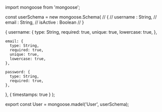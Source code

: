 import mongoose from 'mongoose';

const userSchema = new mongoose.Schema(
  // {
  //   username : String,
  //   email : String,
  //   isActive : Boolean
  // }

  {
    username: {
      type: String,
      required: true,
      unique: true,
      lowercase: true,
    },

    email: {
      type: String,
      required: true,
      unique: true,
      lowercase: true,
    },

    password: {
      type: String,
      required: true,
    },
  },
  { timestamps: true }
);

export const User = mongoose.madel('User', userSchema);
